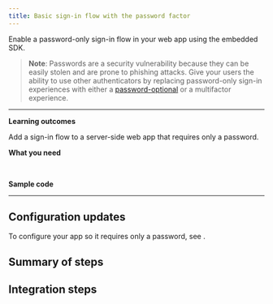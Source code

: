 ```yaml
---
title: Basic sign-in flow with the password factor
---
```


<ApiLifecycle access="ie" />

Enable a password-only sign-in flow in your web app using the embedded SDK.

> **Note**: Passwords are a security vulnerability because they can be easily stolen and are prone to phishing attacks. Give your users the ability to use other authenticators by replacing password-only sign-in experiences with either a [password-optional](https://developer.okta.com/docs/guides/pwd-optional-overview) or a multifactor experience.
<StackSnippet snippet="pwdoptionalusecase" />

---

**Learning outcomes**

Add a sign-in flow to a server-side web app that requires only a password.

**What you need**

<StackSnippet snippet="whatyouneed" />
<br />

**Sample code**

<StackSnippet snippet="samplecode" />

---

## Configuration updates

To configure your app so it requires only a password, see <StackSnippet snippet="configureyourapp" inline />.

## Summary of steps

<StackSnippet snippet="summaryofsteps" />

## Integration steps

<StackSnippet snippet="integrationsteps" />

<StackSnippet snippet="getuserprofile" />
